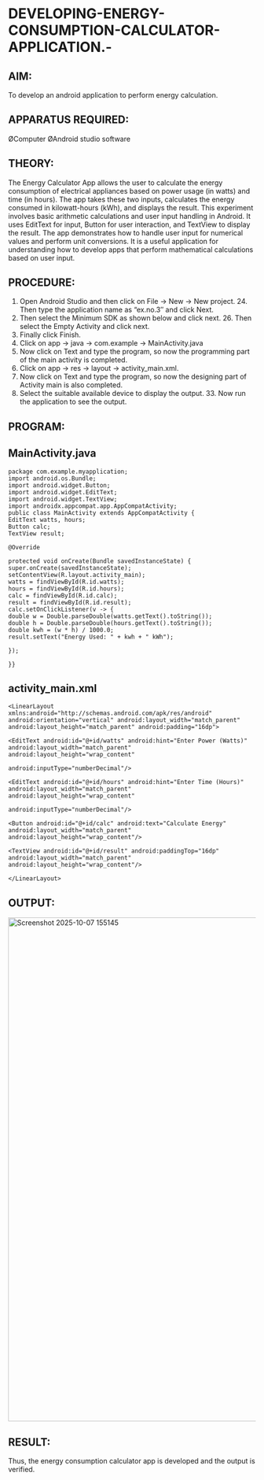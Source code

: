 # DEVELOPING-ENERGY-CONSUMPTION-CALCULATOR-APPLICATION.-

## AIM:
To develop an android application to perform energy calculation.

## APPARATUS REQUIRED:
ØComputer
ØAndroid studio software


## THEORY:
The Energy Calculator App allows the user to calculate the energy consumption of electrical appliances based on power usage (in watts) and time (in hours). The app takes these two inputs, calculates the energy consumed in kilowatt-hours (kWh), and displays the result. This experiment involves basic arithmetic calculations and user input handling in Android. It uses EditText for input, Button for user interaction, and TextView to display the result. The app demonstrates how to handle user input for numerical values and perform unit conversions. It is a useful application for understanding how to develop apps that perform mathematical calculations based on user input.

## PROCEDURE:
1. Open Android Studio and then click on File -> New -> New project. 24. Then type the application name as “ex.no.3″ and click Next.
2. Then select the Minimum SDK as shown below and click next. 26. Then select the Empty Activity and click next.
3. Finally click Finish.
4. Click on app -> java -> com.example -> MainActivity.java
5. Now click on Text and type the program, so now the programming part of the main activity is completed.
6. Click on app -> res -> layout -> activity_main.xml.
7. Now click on Text and type the program, so now the designing part of Activity main is also completed.
8. Select the suitable available device to display the output. 33. Now run the application to see the output. 

## PROGRAM:
## MainActivity.java
```
package com.example.myapplication;
import android.os.Bundle;
import android.widget.Button;
import android.widget.EditText;
import android.widget.TextView;
import androidx.appcompat.app.AppCompatActivity;
public class MainActivity extends AppCompatActivity {
EditText watts, hours;
Button calc;
TextView result;

@Override

protected void onCreate(Bundle savedInstanceState) {
super.onCreate(savedInstanceState);
setContentView(R.layout.activity_main);
watts = findViewById(R.id.watts);
hours = findViewById(R.id.hours);
calc = findViewById(R.id.calc);
result = findViewById(R.id.result);
calc.setOnClickListener(v -> {
double w = Double.parseDouble(watts.getText().toString());
double h = Double.parseDouble(hours.getText().toString());
double kwh = (w * h) / 1000.0;
result.setText("Energy Used: " + kwh + " kWh");

});

}}
```
## activity_main.xml
```
<LinearLayout xmlns:android="http://schemas.android.com/apk/res/android" android:orientation="vertical" android:layout_width="match_parent" android:layout_height="match_parent" android:padding="16dp">

<EditText android:id="@+id/watts" android:hint="Enter Power (Watts)" android:layout_width="match_parent" android:layout_height="wrap_content"

android:inputType="numberDecimal"/>

<EditText android:id="@+id/hours" android:hint="Enter Time (Hours)" android:layout_width="match_parent" android:layout_height="wrap_content"

android:inputType="numberDecimal"/>

<Button android:id="@+id/calc" android:text="Calculate Energy" android:layout_width="match_parent" android:layout_height="wrap_content"/>

<TextView android:id="@+id/result" android:paddingTop="16dp" android:layout_width="match_parent" android:layout_height="wrap_content"/>

</LinearLayout>
```

 


## OUTPUT:
<img width="1919" height="1024" alt="Screenshot 2025-10-07 155145" src="https://github.com/user-attachments/assets/857e03b2-2783-47db-80c6-3cde1fe43b92" />





## RESULT:
Thus, the energy consumption calculator app is developed and the output is verified. 

